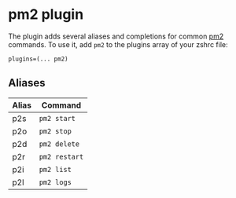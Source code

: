 # pm2 plugin
The plugin adds several aliases and completions for common [pm2](http://pm2.keymetrics.io/) commands.
To use it, add `pm2` to the plugins array of your zshrc file:
```
plugins=(... pm2)
```
## Aliases
| Alias  | Command              |
|--------|----------------------|
| p2s  | `pm2 start` |
| p2o  | `pm2 stop` |
| p2d | `pm2 delete` |
| p2r   | `pm2 restart` |
| p2i   | `pm2 list` |
| p2l   |  `pm2 logs` |
